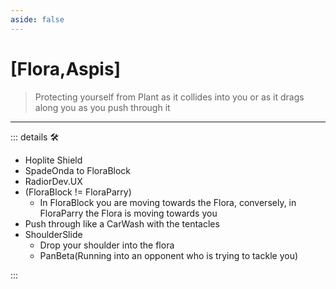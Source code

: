 ```yaml
---
aside: false
---
```

# <py>[<ekos>Flora</ekos>,<motor>Aspis</motor>]</py>

> Protecting yourself from Plant as it collides into you or as it drags along you as you push through it

---

<!-- =================================================== -->
<!-- =================================================== -->
<!-- =================================================== -->
<!-- =================================================== -->
<!-- =================================================== -->
::: details 🛠

- Hoplite Shield
- SpadeOnda to FloraBlock
- RadiorDev.UX
- (FloraBlock != FloraParry)
    - In FloraBlock you are moving towards the Flora, conversely, in FloraParry the Flora is moving towards you
- Push through like a CarWash with the tentacles
- ShoulderSlide
    - Drop your shoulder into the flora
    - PanBeta(Running into an opponent who is trying to tackle you)

:::

